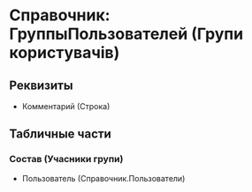 ﻿# Справочник: ГруппыПользователей (Групи користувачів)

## Реквизиты

- Комментарий (Строка)

## Табличные части

### Состав (Учасники групи)

- Пользователь (Справочник.Пользователи)

